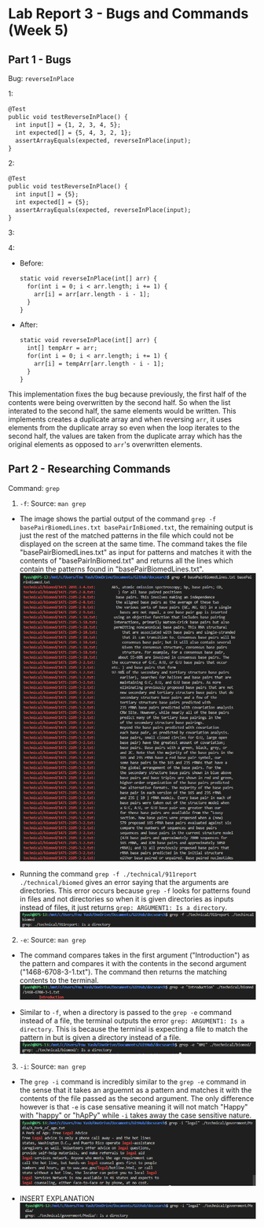 # Lab Report 3 - Bugs and Commands (Week 5)
## Part 1 - Bugs
Bug: `reverseInPlace`

1:
```
@Test 
public void testReverseInPlace() {
  int input[] = {1, 2, 3, 4, 5};
  int expected[] = {5, 4, 3, 2, 1};
  assertArrayEquals(expected, reverseInPlace(input);
}
```
2:
```
@Test 
public void testReverseInPlace() {
  int input[] = {5};
  int expected[] = {5};
  assertArrayEquals(expected, reverseInPlace(input);
}
```
3:

4: 
- Before:
  ```
  static void reverseInPlace(int[] arr) {
    for(int i = 0; i < arr.length; i += 1) {
      arr[i] = arr[arr.length - i - 1];
    }
  }
  ```
- After:
  ```
  static void reverseInPlace(int[] arr) {
    int[] tempArr = arr;
    for(int i = 0; i < arr.length; i += 1) {
      arr[i] = tempArr[arr.length - i - 1];
    }
  }
  ```
This implementation fixes the bug because previously, the first half of the contents were being overwritten by the second half. So when the list interated to the second half, the same elements would be written. This implements creates a duplicate array and when reversing `arr`, it uses elements from the duplicate array so even when the loop iterates to the second half, the values are taken from the duplicate array which has the original elements as opposed to `arr`'s overwritten elements.
## Part 2 - Researching Commands
Command: `grep`
1. `-f`: Source: `man grep`
- The image shows the partial output of the command `grep -f basePairBiomedLines.txt basePairInBiomed.txt`, the remaining output is just the rest of the matched patterns in the file which could not be displayed on the screen at the same time. The     command takes the file "basePairBiomedLines.txt" as input for patterns and matches it with the contents of "basePairInBiomed.txt" and returns all the lines which contain the patterns found in "basePairBiomedLines.txt".
![Image](https://github.com/fyash1010/cse15l-lab-reports/blob/main/img6.png)

- Running the command `grep -f ./technical/911report ./technical/biomed` gives an error saying that the arguments are directories. This error occurs because `grep -f` looks for patterns found in files and not directories so when it is given directories as inputs instead of files, it just returns `grep: ARGUMENT1: Is a directory`.
![Image](https://github.com/fyash1010/cse15l-lab-reports/blob/main/img7.png)

2. `-e`: Source: `man grep`
- The command compares takes in the first argument ("Introduction") as the pattern and compares it with the contents in the second argument ("1468-6708-3-1.txt"). The command then returns the matching contents to the terminal.
![Image](https://github.com/fyash1010/cse15l-lab-reports/blob/main/img8.png)

- Similar to `-f`, when a directory is passed to the `grep -e` command instead of a file, the terminal outputs the error `grep: ARGUMENT1: Is a directory`. This is because the terminal is expecting a file to match the pattern in but is given a directory instead of a file.
![Image](https://github.com/fyash1010/cse15l-lab-reports/blob/main/img9.png)

3. `-i`: Source: `man grep`
- The `grep -i` command is incredibly similar to the `grep -e` command in the sense that it takes an arguemnt as a pattern and matches it with the contents of the file passed as the second argument. The only difference however is that `-e` is case sensative meaning it will not match "Happy" with "happy" or "hApPy" while `-i` takes away the case sensitive nature.
![Image](https://github.com/fyash1010/cse15l-lab-reports/blob/main/img10.png)

- INSERT EXPLANATION
![Image](https://github.com/fyash1010/cse15l-lab-reports/blob/main/img11.png)
